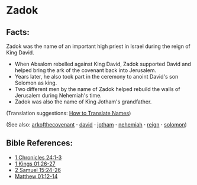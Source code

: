 # Zadok #

## Facts: ##

Zadok was the name of an important high priest in Israel during the reign of King David.

* When Absalom rebelled against King David, Zadok supported David and helped bring the ark of the covenant back into Jerusalem.
* Years later, he also took part in the ceremony to anoint David's son Solomon as king.
* Two different men by the name of Zadok helped rebuild the walls of Jerusalem during Nehemiah's time.
* Zadok was also the name of King Jotham's grandfather.

(Translation suggestions: [How to Translate Names](https://git.door43.org/Door43/en-ta-translate-vol1/src/master/content/translate_names.md))

(See also: [arkofthecovenant](../other/arkofthecovenant.md) **·** [david](../other/david.md) **·** [jotham](../other/jotham.md) **·** [nehemiah](../other/nehemiah.md) **·** [reign](../other/reign.md) **·** [solomon](../other/solomon.md))

## Bible References: ##

* [1 Chronicles 24:1-3](https://door43.org/en/bible/notes/1ch/24/01)
* [1 Kings 01:26-27](https://door43.org/en/bible/notes/1ki/01/26)
* [2 Samuel 15:24-26](https://door43.org/en/bible/notes/2sa/15/24)
* [Matthew 01:12-14](https://door43.org/en/bible/notes/mat/01/12)

